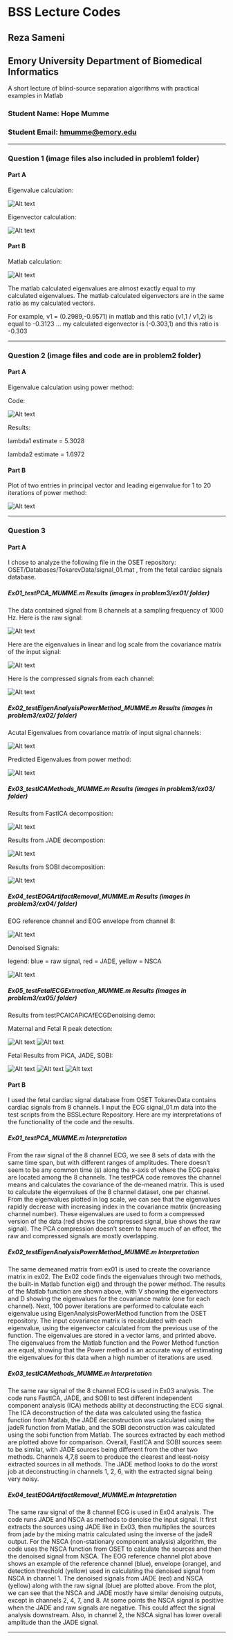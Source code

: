 # BSS Lecture Codes
## Reza Sameni
## Emory University Department of Biomedical Informatics

A short lecture of blind-source separation algorithms with practical examples in Matlab

### Student Name: Hope Mumme
### Student Email: hmumme@emory.edu
***
### Question 1 (image files also included in problem1 folder)
#### Part A
Eigenvalue calculation:

![Alt text](/problem1/hw11-problem1a1.png?raw=true "Eigenvalue Calculation")

Eigenvector calculation:

![Alt text](/problem1/hw11-problem1a2.png?raw=true "Eigenvector Calculation")

#### Part B
Matlab calculation:

![Alt text](/problem1/hw11-problem1b.png?raw=true "Matlab Calculation")

The matlab calculated eigenvalues are almost exactly equal to my calculated eigenvalues. The matlab calculated eigenvectors are in the same ratio as my calculated vectors. 

For example, v1 = (0.2989,-0.9571) in matlab and this ratio (v1,1 / v1,2) is equal to -0.3123 ... my calculated eigenvector is (-0.303,1) and this ratio is -0.303

***
### Question 2 (image files and code are in problem2 folder)
#### Part A 
Eigenvalue calculation using power method:

Code:

![Alt text](/problem2/hw11-problem2a.png?raw=true "Matlab eigenvalue prediction")

Results:

lambda1 estimate = 5.3028

lambda2 estimate = 1.6972

#### Part B
Plot of two entries in principal vector and leading eigenvalue for 1 to 20 iterations of power method:

![Alt text](/problem2/hw11-problem2b.png?raw=true "Matlab Power Plot")

***

### Question 3
#### Part A
I chose to analyze the following file in the OSET repository: OSET/Databases/TokarevData/signal_01.mat , from the fetal cardiac signals database.

##### Ex01_testPCA_MUMME.m Results (images in problem3/ex01/ folder)
The data contained signal from 8 channels at a sampling frequency of 1000 Hz. Here is the raw signal:

![Alt text](/problem3/ex01/ex01-raw.png?raw=true "ex01 Raw")

Here are the eigenvalues in linear and log scale from the covariance matrix of the input signal:

![Alt text](/problem3/ex01/ex01-eigenvalue.png?raw=true "ex01 eigenvalues")

Here is the compressed signals from each channel:

![Alt text](/problem3/ex01/ex01-compressed.png?raw=true "ex01 compressed")

##### Ex02_testEigenAnalysisPowerMethod_MUMME.m Results (images in problem3/ex02/ folder)

Acutal Eigenvalues from covariance matrix of input signal channels:

![Alt text](/problem3/ex02/ex02-actualE.png?raw=true "ex02 actual eigenvalues")

Predicted Eigenvalues from power method:

![Alt text](/problem3/ex02/ex02-predictedE.png?raw=true "ex02 predicted eigenvalues")

##### Ex03_testICAMethods_MUMME.m Results (images in problem3/ex03/ folder)

Results from FastICA decomposition:

![Alt text](/problem3/ex03/ex03-fatsica.png?raw=true "ex03 fastICA")

Results from JADE decompostion:

![Alt text](/problem3/ex03/ex03-jade.png?raw=true "ex03 JADE")

Results from SOBI decomposition:

![Alt text](/problem3/ex03/ex03-sobi.png?raw=true "ex03 SOBI")

##### Ex04_testEOGArtifactRemoval_MUMME.m Results (images in problem3/ex04/ folder)

EOG reference channel and EOG envelope from channel 8:

![Alt text](/problem3/ex04/ex04-ref.png?raw=true "ex04 ref")

Denoised Signals:

legend: blue = raw signal, red = JADE, yellow = NSCA

![Alt text](/problem3/ex04/ex04-denoised.png?raw=true "ex04 denoised")

##### Ex05_testFetalECGExtraction_MUMME.m Results (images in problem3/ex05/ folder)

Results from testPCAICAPiCAfECGDenoising demo:

Maternal and Fetal R peak detection:

![Alt text](/problem3/ex05/ex05-fetal.png?raw=true "ex05 fetal") ![Alt text](/problem3/ex05/ex05-maternal.png?raw=true "ex05 maternal")

Fetal Results from PiCA, JADE, SOBI:

![Alt text](/problem3/ex05/ex05-fetal_denoised.png?raw=true "ex05 fetal PiCA")
![Alt text](/problem3/ex05/ex05-fetal_jade.png?raw=true "ex05 fetal JADE")
![Alt text](/problem3/ex05/ex05-fetal_sobi.png?raw=true "ex05 fetal SOBI")

#### Part B

I used the fetal cardiac signal database from OSET TokarevData contains cardiac signals from 8 channels. I input the ECG signal_01.m data into the test scripts from the BSSLecture Repository. Here are my interpretations of the functionality of the code and the results. 

##### Ex01_testPCA_MUMME.m Interpretation

From the raw signal of the 8 channel ECG, we see 8 sets of data with the same time span, but with different ranges of amplitudes. There doesn’t seem to be any common time (s) along the x-axis of where the ECG peaks are located among the 8 channels. The testPCA code removes the channel means and calculates the covariance of the de-meaned matrix. This is used to calculate the eigenvalues of the 8 channel dataset, one per channel. From the eigenvalues plotted in log scale, we can see that the eigenvalues rapidly decrease with increasing index in the covariance matrix (increasing channel number). These eigenvalues are used to form a compressed version of the data (red shows the compressed signal, blue shows the raw signal). The PCA compression doesn’t seem to have much of an effect, the raw and compressed signals are mostly overlapping.  

##### Ex02_testEigenAnalysisPowerMethod_MUMME.m Interpretation

The same demeaned matrix from ex01 is used to create the covariance matrix in ex02. The Ex02 code finds the eigenvalues through two methods, the built-in Matlab function eig() and through the power method. The results of the Matlab function are shown above, with V showing the eigenvectors and D showing the eigenvalues for the covariance matrix (one for each channel). Next, 100 power iterations are performed to calculate each eigenvalue using EigenAnalysisPowerMethod function from the OSET repository. The input covariance matrix is recalculated with each eigenvalue, using the eigenvector calculated from the previous use of the function. The eigenvalues are stored in a vector lams, and printed above. The eigenvalues from the Matlab function and the Power Method function are equal, showing that the Power method is an accurate way of estimating the eigenvalues for this data when a high number of iterations are used.  

##### Ex03_testICAMethods_MUMME.m Interpretation 

The same raw signal of the 8 channel ECG is used in Ex03 analysis. The code runs FastICA, JADE, and SOBI to test different independent component analysis (ICA) methods ability at deconstructing the ECG signal. The ICA deconstruction of the data was calculated using the fastica function from Matlab, the JADE deconstruction was calculated using the jadeR function from Matlab, and the SOBI deconstruction was calculated using the sobi function from Matlab. The sources extracted by each method are plotted above for comparison. Overall, FastICA and SOBI sources seem to be similar, with JADE sources being different from the other two methods. Channels 4,7,8 seem to produce the clearest and least-noisy extracted sources in all methods. The JADE method looks to do the worst job at deconstructing in channels 1, 2, 6, with the extracted signal being very noisy.  

##### Ex04_testEOGArtifactRemoval_MUMME.m Interpretation 

The same raw signal of the 8 channel ECG is used in Ex04 analysis. The code runs JADE and NSCA as methods to denoise the input signal. It first extracts the sources using JADE like in Ex03, then multiplies the sources from jade by the mixing matrix calculated using the inverse of the jadeR output. For the NSCA (non-stationary component analysis) algorithm, the code uses the NSCA function from OSET to calculate the sources and then the denoised signal from NSCA. The EOG reference channel plot above shows an example of the reference channel (blue), envelope (orange), and detection threshold (yellow) used in calculating the denoised signal from NSCA in channel 1. The denoised signals from JADE (red) and NSCA (yellow) along with the raw signal (blue) are plotted above. From the plot, we can see that the NSCA and JADE mostly have similar denoising outputs, except in channels 2, 4, 7, and 8. At some points the NSCA signal is positive when the JADE and raw signals are negative. This could affect the signal analysis downstream. Also, in channel 2, the NSCA signal has lower overall amplitude than the JADE signal.  



***

